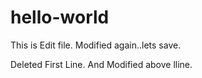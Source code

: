 # hello-world

This is Edit file. Modified again..lets save.

Deleted First Line. And Modified above lline.
